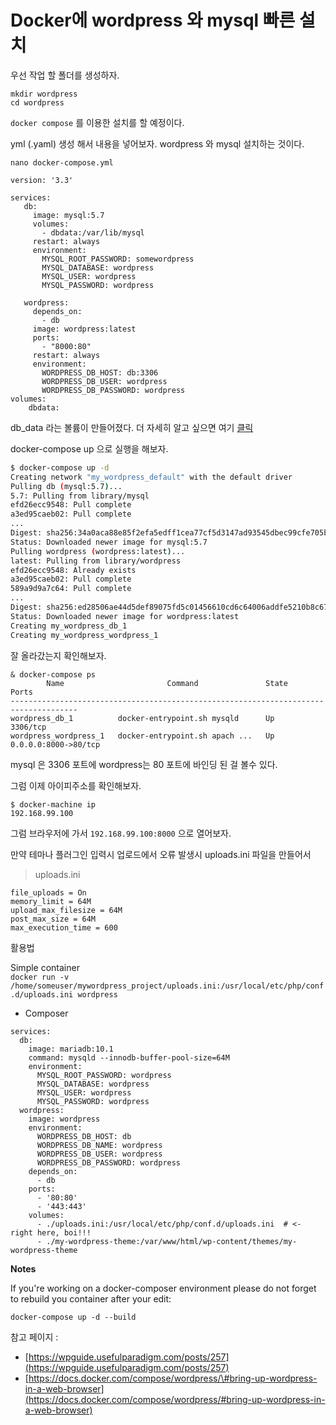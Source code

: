 # Docker에 wordpress 와 mysql 빠른 설치

우선 작업 할 폴더를 생성하자.

```
mkdir wordpress
cd wordpress
```

`docker compose` 를 이용한 설치를 할 예정이다.

yml \(.yaml\) 생성 해서 내용을 넣어보자. wordpress 와 mysql 설치하는 것이다.

```
nano docker-compose.yml
```

```
version: '3.3'

services:
   db:
     image: mysql:5.7
     volumes:
       - dbdata:/var/lib/mysql
     restart: always
     environment:
       MYSQL_ROOT_PASSWORD: somewordpress
       MYSQL_DATABASE: wordpress
       MYSQL_USER: wordpress
       MYSQL_PASSWORD: wordpress

   wordpress:
     depends_on:
       - db
     image: wordpress:latest
     ports:
       - "8000:80"
     restart: always
     environment:
       WORDPRESS_DB_HOST: db:3306
       WORDPRESS_DB_USER: wordpress
       WORDPRESS_DB_PASSWORD: wordpress
volumes:
    dbdata:
```

db\_data 라는 볼륨이 만들어졌다. 더 자세히 알고 싶으면 여기 [클릭](https://docs.docker.com/engine/admin/volumes/volumes/)

docker-compose up 으로 실행을 해보자.

```bash
$ docker-compose up -d
Creating network "my_wordpress_default" with the default driver
Pulling db (mysql:5.7)...
5.7: Pulling from library/mysql
efd26ecc9548: Pull complete
a3ed95caeb02: Pull complete
...
Digest: sha256:34a0aca88e85f2efa5edff1cea77cf5d3147ad93545dbec99cfe705b03c520de
Status: Downloaded newer image for mysql:5.7
Pulling wordpress (wordpress:latest)...
latest: Pulling from library/wordpress
efd26ecc9548: Already exists
a3ed95caeb02: Pull complete
589a9d9a7c64: Pull complete
...
Digest: sha256:ed28506ae44d5def89075fd5c01456610cd6c64006addfe5210b8c675881aff6
Status: Downloaded newer image for wordpress:latest
Creating my_wordpress_db_1
Creating my_wordpress_wordpress_1
```

잘 올라갔는지 확인해보자.

```
& docker-compose ps
        Name                       Command               State          Ports
-------------------------------------------------------------------------------------
wordpress_db_1          docker-entrypoint.sh mysqld      Up      3306/tcp
wordpress_wordpress_1   docker-entrypoint.sh apach ...   Up      0.0.0.0:8000->80/tcp
```

mysql 은 3306 포트에 wordpress는 80 포트에 바인딩 된 걸 볼수 있다.

그럼 이제 아이피주소를 확인해보자.

```
$ docker-machine ip
192.168.99.100
```

그럼 브라우저에 가서 `192.168.99.100:8000` 으로 열어보자.

만약 테마나 플러그인 입력시 업로드에서 오류 발생시 uploads.ini 파일을 만들어서 

> uploads.ini

```
file_uploads = On
memory_limit = 64M
upload_max_filesize = 64M
post_max_size = 64M
max_execution_time = 600
```

활용법

Simple container  
`docker run -v /home/someuser/mywordpress_project/uploads.ini:/usr/local/etc/php/conf.d/uploads.ini wordpress`

* Composer

```
services:
  db:
    image: mariadb:10.1
    command: mysqld --innodb-buffer-pool-size=64M
    environment:
      MYSQL_ROOT_PASSWORD: wordpress
      MYSQL_DATABASE: wordpress
      MYSQL_USER: wordpress
      MYSQL_PASSWORD: wordpress
  wordpress:
    image: wordpress
    environment:
      WORDPRESS_DB_HOST: db
      WORDPRESS_DB_NAME: wordpress
      WORDPRESS_DB_USER: wordpress
      WORDPRESS_DB_PASSWORD: wordpress
    depends_on:
      - db
    ports:
      - '80:80'
      - '443:443'
    volumes:
      - ./uploads.ini:/usr/local/etc/php/conf.d/uploads.ini  # <- right here, boi!!!
      - ./my-wordpress-theme:/var/www/html/wp-content/themes/my-wordpress-theme
```

**Notes**

If you're working on a docker-composer environment please do not forget to rebuild you container after your edit:

`docker-compose up -d --build`



참고 페이지 :

* [https://wpguide.usefulparadigm.com/posts/257](https://wpguide.usefulparadigm.com/posts/257)
* [https://docs.docker.com/compose/wordpress/\#bring-up-wordpress-in-a-web-browser](https://docs.docker.com/compose/wordpress/#bring-up-wordpress-in-a-web-browser)



